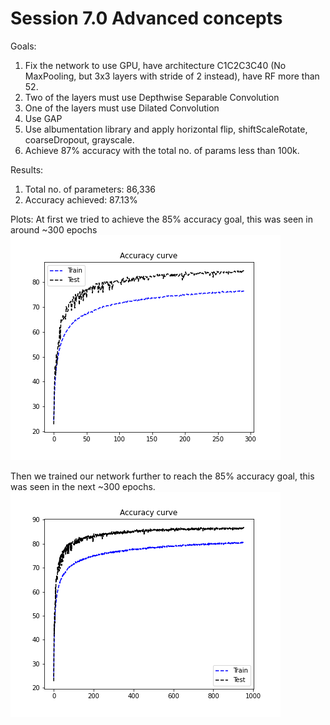 # Session 7.0 Advanced concepts

Goals: 
1. Fix the network to use GPU, have architecture C1C2C3C40 (No MaxPooling, but 3x3 layers with stride of 2 instead), have RF more than 52. 
2. Two of the layers must use Depthwise Separable Convolution
3. One of the layers must use Dilated Convolution
4. Use GAP 
5. Use albumentation library and apply horizontal flip, shiftScaleRotate, coarseDropout, grayscale.
6. Achieve 87% accuracy with the total no. of params less than 100k.

Results: 
1. Total no. of parameters: 86,336
2. Accuracy achieved: 87.13%


Plots: 
At first we tried to achieve the 85% accuracy goal, this was seen in around ~300 epochs
![Accuracy curve 85%](./plots/metrics.png)

Then we trained our network further to reach the 85% accuracy goal, this was seen in the next ~300 epochs. 
![Accuracy curve 87%](./plots/metrics_87.png)


